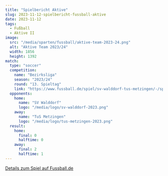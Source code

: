 ```yaml
---
title: "Spielbericht Aktive"
slug: 2023-11-12-spielbericht-fussball-aktive
date: 2023-11-12
tags:
  - Fußball
  - Aktive II
image:
  src: "/media/sparten/fussball/aktive-team-2023-24.png"
  alt: "Aktive Team 2023/24"
  width: 1856
  height: 1392
match:
  type: "soccer"
  competition:
    name: "Bezirksliga"
    season: "2023/24"
    round: "13. Spieltag"
    link: "https://www.fussball.de/spiel/sv-walddorf-tus-metzingen/-/spiel/02MELPTPOS000000VS5489B3VUHHBIEF#!/"
  opponents:
    home:
      name: "SV Walddorf"
      logo: "/media/logo/sv-walddorf-2023.png"
    away:
      name: "TuS Metzingen"
      logo: "/media/logo/tus-metzingen-2023.png"
  result:
    home:
      final: 0
      halftime: 0
    away:
      final: 2
      halftime: 1
---
```


[Details zum Spiel auf Fussball.de](https://www.fussball.de/spiel/sv-walddorf-tus-metzingen/-/spiel/02MELPTPOS000000VS5489B3VUHHBIEF#!/)

